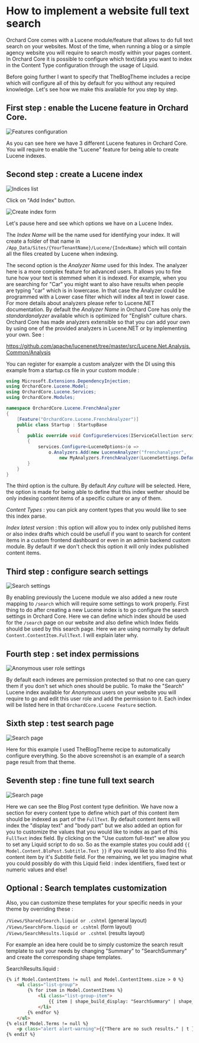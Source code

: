 # How to implement a website full text search

Orchard Core comes with a Lucene module/feature that allows to do full text search on your websites.
Most of the time, when running a blog or a simple agency website you will require to search mostly within your pages content. In Orchard Core it is possible to configure which text/data you want to index in the Content Type configuration through the usage of Liquid. 

Before going further I want to specify that TheBlogTheme includes a recipe which will configure all of this by default for you without any required knowledge. Let's see how we make this available for you step by step.

## First step : enable the Lucene feature in Orchard Core.

![Features configuration](images/1.jpg)

As you can see here we have 3 different Lucene features in Orchard Core.
You will require to enable the "Lucene" feature for being able to create Lucene indexes.

## Second step : create a Lucene index

![Indices list](images/2.jpg)

Click on "Add Index" button.

![Create index form](images/3.jpg)

Let's pause here and see which options we have on a Lucene Index.

The *Index Name* will be the name used for identifying your index. It will create a folder of that name in `/App_Data/Sites/{YourTenantName}/Lucene/{IndexName}` which will contain all the files created by Lucene when indexing. 

The second option is the *Analyzer Name* used for this Index. The analyzer here is a more complex feature for advanced users. It allows you to fine tune how your text is stemmed when it is indexed. For example, when you are searching for "Car" you might want to also have results when people are typing "car" which is in lowercase. In that case the Analyzer could be programmed with a Lower case filter which will index all text in lower case. For more details about analyzers please refer to Lucene.NET documentation. By default the *Analyzer Name* in Orchard Core has only the *standardanalyzer* available which is optimized for "English" culture chars. Orchard Core has made analyzers extensible so that you can add your own by using one of the provided analyzers in Lucene.NET or by implementing your own. See :

https://github.com/apache/lucenenet/tree/master/src/Lucene.Net.Analysis.Common/Analysis

You can register for example a custom analyzer with the DI using this example from a startup.cs file in your custom module : 

```C#
using Microsoft.Extensions.DependencyInjection;
using OrchardCore.Lucene.Model;
using OrchardCore.Lucene.Services;
using OrchardCore.Modules;

namespace OrchardCore.Lucene.FrenchAnalyzer
{
    [Feature("OrchardCore.Lucene.FrenchAnalyzer")]
    public class Startup : StartupBase
    {
        public override void ConfigureServices(IServiceCollection services)
        {
            services.Configure<LuceneOptions>(o =>
                o.Analyzers.Add(new LuceneAnalyzer("frenchanalyzer",
                    new MyAnalyzers.FrenchAnalyzer(LuceneSettings.DefaultVersion))));
        }
    }
}
```


The third option is the culture. By default *Any culture* will be selected. Here, the option is made for being able to define that this index wether should be only indexing content items of a specific culture or any of them.

*Content Types* : you can pick any content types that you would like to see this index parse.

*Index latest version* : this option will allow you to index only published items or also index drafts which could be usefull if you want to search for content items in a custom frontend dashboard or even in an admin backend custom module. By default if we don't check this option it will only index published content items.

## Third step : configure search settings

![Search settings](images/4.jpg)

By enabling previously the Lucene module we also added a new route mapping to `/search` which will require some settings to work properly. First thing to do after creating a new Lucene index is to go configure the search settings in Orchard Core. Here we can define which index should be used for the `/search` page on our website and also define which Index fields should be used by this search page. Here we are using normally by default `Content.ContentItem.FullText`. I will explain later why.

## Fourth step : set index permissions

![Anonymous user role settings](images/5.jpg)

By default each indexes are permission protected so that no one can query them if you don't set which ones should be public. To make the "Search" Lucene index available for *Anonymous* users on your website you will require to go and edit this user role and add the permission to it. Each index will be listed here in that `OrchardCore.Lucene Feature` section.

## Sixth step : test search page

![Search page](images/6.jpg)

Here for this example I used TheBlogTheme recipe to automatically configure everything. So the above screenshot is an example of a search page result from that theme.

## Seventh step : fine tune full text search

![Search page](images/7.jpg)

Here we can see the Blog Post content type definition. We have now a section for every content type to define which part of this content item should be indexed as part of the `FullText`. By default content items will index the "display text" and "body part" but we also added an option for you to customize the values that you would like to index as part of this `FullText` index field. By clicking on the "Use custom full-text" we allow you to set any Liquid script to do so. So as the example states you could add `{{ Model.Content.BloPost.Subtitle.Text }}` if you would like to also find this content item by it's *Subtitle* field. For the remaining, we let you imagine what you could possibly do with this Liquid field : index identifiers, fixed text or numeric values and else!

## Optional : Search templates customization

Also, you can customize these templates for your specific needs in your theme by overriding these : 

`/Views/Shared/Search.liquid or .cshtml` (general layout)  
`/Views/SearchForm.liquid or .cshtml` (form layout)  
`/Views/SearchResults.liquid or .cshtml` (results layout)   

For example an idea here could be to simply customize the search result template to suit your needs by changing "Summary" to "SearchSummary" and create the corresponding shape templates.

SearchResults.liquid : 
```html
{% if Model.ContentItems != null and Model.ContentItems.size > 0 %}
    <ul class="list-group">
        {% for item in Model.ContentItems %}
            <li class="list-group-item">
                {{ item | shape_build_display: "SearchSummary" | shape_render }}
            </li>
        {% endfor %}
    </ul>
{% elsif Model.Terms != null %}
    <p class="alert alert-warning">{{"There are no such results." | t }}</p>
{% endif %}
```